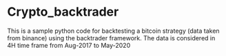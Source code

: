 # Crypto_backtrader
This is a sample python code for backtesting a bitcoin strategy (data taken from binance) using the backtrader framework.
The data is considered in 4H time frame from Aug-2017 to May-2020
